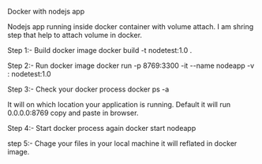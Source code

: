 Docker with nodejs app

Nodejs app running inside docker container with volume attach. I am shring step that help to attach volume in docker.

Step 1:-
Build docker image 
docker build -t nodetest:1.0 . 

Step 2:-
Run docker image
docker run -p 8769:3300 -it --name nodeapp -v <source your machine dir path>:<destination docker machine path> nodetest:1.0
        
Step 3:-
Check your docker process 
docker ps -a 

It will on which location your application is running. Default it will run 0.0.0.0:8769 copy and paste in browser.

Step 4:-
Start docker process again
docker start nodeapp

step 5:-
Chage your files in your local machine it will reflated in docker image.
